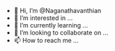 - 👋 Hi, I’m @Naganathavanthian
- 👀 I’m interested in ...
- 🌱 I’m currently learning ...
- 💞️ I’m looking to collaborate on ...
- 📫 How to reach me ...

<!---
Naganathavanthian/Naganathavanthian is a ✨ special ✨ repository because its `README.md` (this file) appears on your GitHub profile.
You can click the Preview link to take a look at your changes.
--->
